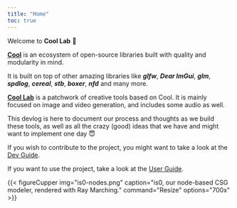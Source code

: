 ```yaml
---
title: "Home"
toc: true
---
```


Welcome to **Cool Lab** 🥳

[**Cool**](https://github.com/CoolLibs) is an ecosystem of open-source libraries built with quality and modularity in mind.

It is built on top of other amazing libraries like __*glfw*__, __*Dear ImGui*__, __*glm*__, __*spdlog*__, __*cereal*__, __*stb*__,  __*boxer*__, __*nfd*__ and many more.

[**Cool Lab**](https://github.com/CoolLibs/CoolLab) is a patchwork of creative tools based on Cool. It is mainly focused on image and video generation, and includes some audio as well.

This devlog is here to document our process and thoughts as we build these tools, as well as all the crazy (good) ideas that we have and might want to implement one day 😇

If you wish to contribute to the project, you might want to take a look at the [Dev Guide](./dev-guide).

If you want to use the project, take a look at the [User Guide](./user-guide).

{{< figureCupper
img="is0-nodes.png" 
caption="is0, our node-based CSG modeler, rendered with Ray Marching." 
command="Resize" 
options="700x" >}}